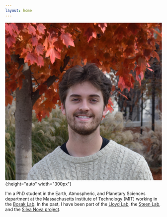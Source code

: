 ```yaml
---
layout: home
---
```

<!-- Google tag (gtag.js) -->
<script async src="https://www.googletagmanager.com/gtag/js?id=G-R6HN5F930K"></script>
<script>
  window.dataLayer = window.dataLayer || [];
  function gtag(){dataLayer.push(arguments);}
  gtag('js', new Date());

  gtag('config', 'G-R6HN5F930K');
</script>

![headshot](images/headshot.jpeg){:height="auto" width="300px"}

I'm a PhD student in the Earth, Atmospheric, and Planetary Sciences department at the Massachusetts Institute of Technology (MIT) working in the [Bosak Lab](https://www.experimentalgeobiology.mit.edu/). In the past, I have been part of the [Lloyd Lab](https://lloydlab.utk.edu/), the [Steen Lab](https://adsteen.github.io/), and the [Silva Nova project](https://www.above-belowgroundinteractions.com/silva-nova).